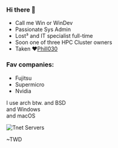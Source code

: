 ### Hi there 👋

- Call me Win or WinDev
- Passionate Sys Admin
- Lost³ and IT specialist full-time
- Soon one of three HPC Cluster owners
- Taken ❤️[Phill030](https://github.com/phill030)

### Fav companies:
- Fujitsu
- Supermicro
- Nvidia

I use arch btw.
and BSD <br />
and Windows <br />
and macOS <br />

![Tnet Servers](https://raw.githubusercontent.com/twdtech/twdtech/refs/heads/main/imgs/IMG_3271_watermarked.avif)

~TWD
